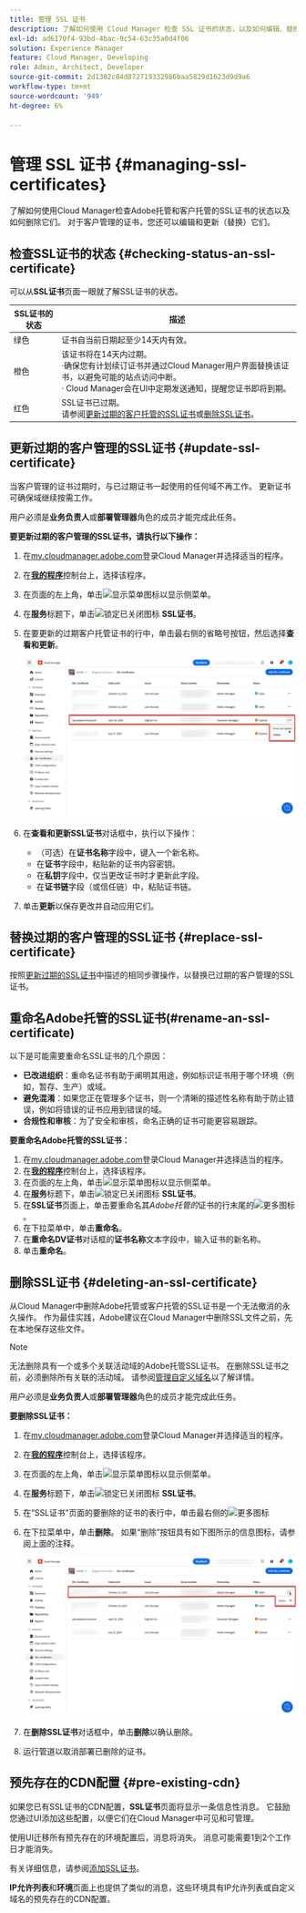 ```yaml
---
title: 管理 SSL 证书
description: 了解如何使用 Cloud Manager 检查 SSL 证书的状态，以及如何编辑、替换、更新和删除这些证书。
exl-id: ad6170f4-93bd-4bac-9c54-63c35a0d4f06
solution: Experience Manager
feature: Cloud Manager, Developing
role: Admin, Architect, Developer
source-git-commit: 2d1382c84d872719332986baa5829d1623d9d9a6
workflow-type: tm+mt
source-wordcount: '949'
ht-degree: 6%

---
```



# 管理 SSL 证书 {#managing-ssl-certificates}

了解如何使用Cloud Manager检查Adobe托管和客户托管的SSL证书的状态以及如何删除它们。 对于客户管理的证书，您还可以编辑和更新（替换）它们。

## 检查SSL证书的状态 {#checking-status-an-ssl-certificate}

可以从&#x200B;**SSL证书**&#x200B;页面一眼就了解SSL证书的状态。

| SSL证书的状态 | 描述 |
| --- | --- |
| 绿色 | 证书自当前日期起至少14天内有效。 |
| 橙色 | 该证书将在14天内过期。<br>·确保您有计划续订证书并通过Cloud Manager用户界面替换该证书，以避免可能的站点访问中断。<br>· Cloud Manager会在UI中定期发送通知，提醒您证书即将到期。 |
| 红色 | SSL证书已过期。<br>请参阅[更新过期的客户托管的SSL证书](#update-ssl-certificate)或[删除SSL证书](#deleting-an-ssl-certificate)。 |

## 更新过期的客户管理的SSL证书 {#update-ssl-certificate}

当客户管理的证书过期时，与已过期证书一起使用的任何域不再工作。 更新证书可确保域继续按需工作。

用户必须是&#x200B;**业务负责人**&#x200B;或&#x200B;**部署管理器**&#x200B;角色的成员才能完成此任务。

**要更新过期的客户管理的SSL证书，请执行以下操作：**

1. 在[my.cloudmanager.adobe.com](https://my.cloudmanager.adobe.com/)登录Cloud Manager并选择适当的程序。
1. 在&#x200B;**[我的程序](/help/implementing/cloud-manager/navigation.md#my-programs)**&#x200B;控制台上，选择该程序。
1. 在页面的左上角，单击![显示菜单图标](https://spectrum.adobe.com/static/icons/workflow_18/Smock_ShowMenu_18_N.svg)以显示侧菜单。
1. 在&#x200B;**服务**&#x200B;标题下，单击![锁定已关闭图标](https://spectrum.adobe.com/static/icons/workflow_18/Smock_LockClosed_18_N.svg) **SSL证书**。
1. 在要更新的过期客户托管证书的行中，单击最右侧的省略号按钮，然后选择&#x200B;**查看和更新**。

   ![更新过期的客户管理的SSL认证](/help/implementing/cloud-manager/assets/ssl/ssl-cert-update.png)

1. 在&#x200B;**查看和更新SSL证书**&#x200B;对话框中，执行以下操作：

   * （可选）在&#x200B;**证书名称**&#x200B;字段中，键入一个新名称。
   * 在&#x200B;**证书**&#x200B;字段中，粘贴新的证书内容密钥。
   * 在&#x200B;**私钥**&#x200B;字段中，仅当更改证书时才更新此字段。
   * 在&#x200B;**证书链**&#x200B;字段（或信任链）中，粘贴证书链。

1. 单击&#x200B;**更新**&#x200B;以保存更改并自动应用它们。

## 替换过期的客户管理的SSL证书 {#replace-ssl-certificate}

按照[更新过期的SSL证书](#update-ssl-certificate)中描述的相同步骤操作，以替换已过期的客户管理的SSL证书。

## 重命名Adobe托管的SSL证书(#rename-an-ssl-certificate)

以下是可能需要重命名SSL证书的几个原因：

* **已改进组织**：重命名证书有助于阐明其用途，例如标识证书用于哪个环境（例如，暂存、生产）或域。
* **避免混淆**：如果您正在管理多个证书，则一个清晰的描述性名称有助于防止错误，例如将错误的证书应用到错误的域。
* **合规性和审核**：为了安全和审核，命名正确的证书可能更容易跟踪。

**要重命名Adobe托管的SSL证书：**

1. 在[my.cloudmanager.adobe.com](https://my.cloudmanager.adobe.com/)登录Cloud Manager并选择适当的程序。
1. 在&#x200B;**[我的程序](/help/implementing/cloud-manager/navigation.md#my-programs)**&#x200B;控制台上，选择该程序。
1. 在页面的左上角，单击![显示菜单图标](https://spectrum.adobe.com/static/icons/workflow_18/Smock_ShowMenu_18_N.svg)以显示侧菜单。
1. 在&#x200B;**服务**&#x200B;标题下，单击![锁定已关闭图标](https://spectrum.adobe.com/static/icons/workflow_18/Smock_LockClosed_18_N.svg) **SSL证书**。
1. 在&#x200B;**SSL证书**&#x200B;页面上，单击要重命名其&#x200B;*Adobe托管的*&#x200B;证书的行末尾的![更多图标](https://spectrum.adobe.com/static/icons/workflow_18/Smock_More_18_N.svg)。
1. 在下拉菜单中，单击&#x200B;**重命名**。
1. 在&#x200B;**重命名DV证书**&#x200B;对话框的&#x200B;**证书名称**&#x200B;文本字段中，输入证书的新名称。
1. 单击&#x200B;**重命名**。

## 删除SSL证书 {#deleting-an-ssl-certificate}

从Cloud Manager中删除Adobe托管或客户托管的SSL证书是一个无法撤消的永久操作。 作为最佳实践，Adobe建议在Cloud Manager中删除SSL文件之前，先在本地保存这些文件。

>[!NOTE]
>
>无法删除具有一个或多个关联活动域的Adobe托管SSL证书。 在删除SSL证书之前，必须删除所有关联的活动域。 请参阅[管理自定义域名](/help/implementing/cloud-manager/custom-domain-names/managing-custom-domain-names.md)以了解详情。

用户必须是&#x200B;**业务负责人**&#x200B;或&#x200B;**部署管理器**&#x200B;角色的成员才能完成此任务。

**要删除SSL证书：**

1. 在[my.cloudmanager.adobe.com](https://my.cloudmanager.adobe.com/)登录Cloud Manager并选择适当的程序。
1. 在&#x200B;**[我的程序](/help/implementing/cloud-manager/navigation.md#my-programs)**&#x200B;控制台上，选择该程序。
1. 在页面的左上角，单击![显示菜单图标](https://spectrum.adobe.com/static/icons/workflow_18/Smock_ShowMenu_18_N.svg)以显示侧菜单。
1. 在&#x200B;**服务**&#x200B;标题下，单击![锁定已关闭图标](https://spectrum.adobe.com/static/icons/workflow_18/Smock_LockClosed_18_N.svg) **SSL证书**。
1. 在“SSL证书”页面的要删除的证书的表行中，单击最右侧的![更多图标](https://spectrum.adobe.com/static/icons/workflow_18/Smock_More_18_N.svg)
1. 在下拉菜单中，单击&#x200B;**删除**。
如果“删除”按钮具有如下图所示的信息图标，请参阅上面的注释。

   ![删除带有信息图标的按钮](/help/implementing/cloud-manager/assets/ssl/ssl-cert-delete-infoicon.png)

1. 在&#x200B;**删除SSL证书**&#x200B;对话框中，单击&#x200B;**删除**&#x200B;以确认删除。
1. 运行管道以取消部署已删除的证书。

## 预先存在的CDN配置 {#pre-existing-cdn}

如果您已有SSL证书的CDN配置，**SSL证书**&#x200B;页面将显示一条信息性消息。 它鼓励您通过UI添加这些配置，以便它们在Cloud Manager中可见和可管理。

使用UI迁移所有预先存在的环境配置后，消息将消失。 消息可能需要1到2个工作日才能消失。

有关详细信息，请参阅[添加SSL证书](/help/implementing/cloud-manager/managing-ssl-certifications/add-ssl-certificate.md)。

**IP允许列表**&#x200B;和&#x200B;**环境**&#x200B;页面上也提供了类似的消息，这些环境具有IP允许列表或自定义域名的预先存在的CDN配置。


